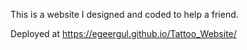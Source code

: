 This is a website I designed and coded to help a friend.

Deployed at <a href="https://egeergul.github.io/Tattoo_Website/"> https://egeergul.github.io/Tattoo_Website/ </a>
